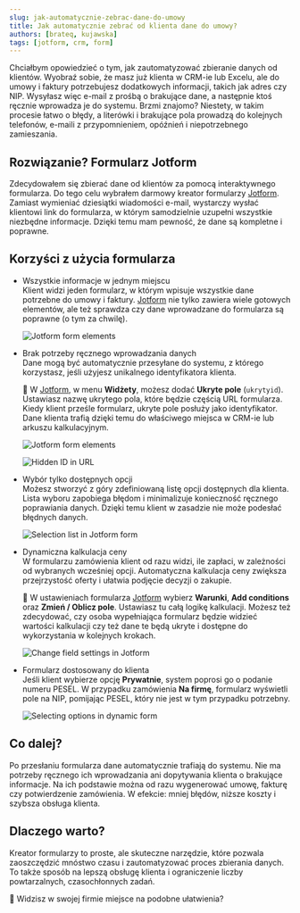 ```yaml
---
slug: jak-automatycznie-zebrac-dane-do-umowy
title: Jak automatycznie zebrać od klienta dane do umowy?
authors: [brateq, kujawska]
tags: [jotform, crm, form]
---
```


Chciałbym opowiedzieć o tym, jak zautomatyzować zbieranie danych od klientów. Wyobraź sobie, że masz już klienta w CRM-ie lub Excelu, ale do umowy i faktury potrzebujesz dodatkowych informacji, takich jak adres czy NIP. <!-- truncate -->Wysyłasz więc e-mail z prośbą o brakujące dane, a następnie ktoś ręcznie wprowadza je do systemu. Brzmi znajomo? Niestety, w takim procesie łatwo o błędy, a literówki i brakujące pola prowadzą do kolejnych telefonów, e-maili z przypomnieniem, opóźnień i niepotrzebnego zamieszania.

## Rozwiązanie? Formularz Jotform

Zdecydowałem się zbierać dane od klientów za pomocą interaktywnego formularza. Do tego celu wybrałem darmowy kreator formularzy [Jotform](https://www.jotform.com/pl/). Zamiast wymieniać dziesiątki wiadomości e-mail, wystarczy wysłać klientowi link do formularza, w którym samodzielnie uzupełni wszystkie niezbędne informacje. Dzięki temu mam pewność, że dane są kompletne i poprawne.

## Korzyści z użycia formularza

* Wszystkie informacje w jednym miejscu  
    Klient widzi jeden formularz, w którym wpisuje wszystkie dane potrzebne do umowy i faktury. [Jotform](https://www.jotform.com/pl/) nie tylko zawiera wiele gotowych elementów, ale też sprawdza czy dane wprowadzane do formularza są poprawne (o tym za chwilę).

    ![Jotform form elements](./jotform-elems-2.png)

* Brak potrzeby ręcznego wprowadzania danych  
    Dane mogą być automatycznie przesyłane do systemu, z którego korzystasz, jeśli użyjesz unikalnego identyfikatora klienta.

    🔧 W [Jotform](https://www.jotform.com/pl/), w menu **Widżety**, możesz dodać **Ukryte pole** (`ukrytyid`). Ustawiasz nazwę ukrytego pola, które będzie częścią URL formularza. Kiedy klient prześle formularz, ukryte pole posłuży jako identyfikator. Dane klienta trafią dzięki temu do właściwego miejsca w CRM-ie lub arkuszu kalkulacyjnym.

    ![Jotform form elements](./jotform-elems-1.png)
    
    ![Hidden ID in URL](./url-jotform.png)

* Wybór tylko dostępnych opcji  
    Możesz stworzyć z góry zdefiniowaną listę opcji dostępnych dla klienta. Lista wyboru zapobiega błędom i minimalizuje konieczność ręcznego poprawiania danych. Dzięki temu klient w zasadzie nie może podesłać błędnych danych.

    ![Selection list in Jotform form](./select-jotform.png)

* Dynamiczna kalkulacja ceny  
    W formularzu zamówienia klient od razu widzi, ile zapłaci, w zależności od wybranych wcześniej opcji. Automatyczna kalkulacja ceny zwiększa przejrzystość oferty i ułatwia podjęcie decyzji o zakupie.

    🔧 W ustawieniach formularza [Jotform](https://www.jotform.com/pl/) wybierz **Warunki**, **Add conditions** oraz **Zmień / Oblicz pole**. Ustawiasz tu całą logikę kalkulacji. Możesz też zdecydować, czy osoba wypełniająca formularz będzie widzieć wartości kalkulacji czy też dane te będą ukryte i dostępne do wykorzystania w kolejnych krokach.

    ![Change field settings in Jotform](./change-jotform.png)

* Formularz dostosowany do klienta  
    Jeśli klient wybierze opcję **Prywatnie**, system poprosi go o podanie numeru PESEL. W przypadku zamówienia **Na firmę**, formularz wyświetli pole na NIP, pomijając PESEL, który nie jest w tym przypadku potrzebny.

    ![Selecting options in dynamic form](./dynamic-form.gif)

## Co dalej?

Po przesłaniu formularza dane automatycznie trafiają do systemu. Nie ma potrzeby ręcznego ich wprowadzania ani dopytywania klienta o brakujące informacje. Na ich podstawie można od razu wygenerować umowę, fakturę czy potwierdzenie zamówienia. W efekcie: mniej błędów, niższe koszty i szybsza obsługa klienta.

## Dlaczego warto?

Kreator formularzy to proste, ale skuteczne narzędzie, które pozwala zaoszczędzić mnóstwo czasu i zautomatyzować proces zbierania danych. To także sposób na lepszą obsługę klienta i ograniczenie liczby powtarzalnych, czasochłonnych zadań.

🚀 Widzisz w swojej firmie miejsce na podobne ułatwienia? 
